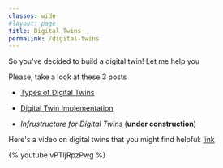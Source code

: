 ```yaml
---
classes: wide
#layout: page
title: Digital Twins
permalink: /digital-twins
---
```


So you've decided to build a digital twin!
Let me help you

Please, take a look at these 3 posts 

- [Types of Digital Twins](/digital-twins-3-types)

- [Digital Twin Implementation](/digital-twins-details)

- *Infrustructure for Digital Twins* (**under construction**)

Here's a video on digital twins that you might find helpful: [link](https://www.youtube.com/watch?v=vPTljRpzPwg&t=9s)

{% youtube vPTljRpzPwg %}




